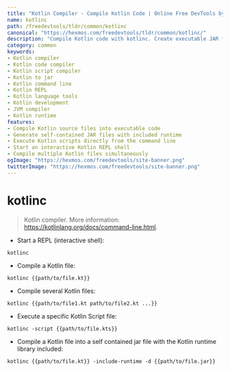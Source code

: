 ```yaml
---
title: "Kotlin Compiler - Compile Kotlin Code | Online Free DevTools by Hexmos"
name: kotlinc
path: /freedevtools/tldr/common/kotlinc
canonical: "https://hexmos.com/freedevtools/tldr/common/kotlinc/"
description: "Compile Kotlin code with kotlinc. Create executable JAR files and run Kotlin scripts with this powerful compiler. Free online tool, no registration required."
category: common
keywords:
- Kotlin compiler
- Kotlin code compiler
- Kotlin script compiler
- Kotlin to jar
- Kotlin command line
- Kotlin REPL
- Kotlin language tools
- Kotlin development
- JVM compiler
- Kotlin runtime
features:
- Compile Kotlin source files into executable code
- Generate self-contained JAR files with included runtime
- Execute Kotlin scripts directly from the command line
- Start an interactive Kotlin REPL shell
- Compile multiple Kotlin files simultaneously
ogImage: "https://hexmos.com/freedevtools/site-banner.png"
twitterImage: "https://hexmos.com/freedevtools/site-banner.png"
---
```


# kotlinc

> Kotlin compiler.
> More information: <https://kotlinlang.org/docs/command-line.html>.

- Start a REPL (interactive shell):

`kotlinc`

- Compile a Kotlin file:

`kotlinc {{path/to/file.kt}}`

- Compile several Kotlin files:

`kotlinc {{path/to/file1.kt path/to/file2.kt ...}}`

- Execute a specific Kotlin Script file:

`kotlinc -script {{path/to/file.kts}}`

- Compile a Kotlin file into a self contained jar file with the Kotlin runtime library included:

`kotlinc {{path/to/file.kt}} -include-runtime -d {{path/to/file.jar}}`
